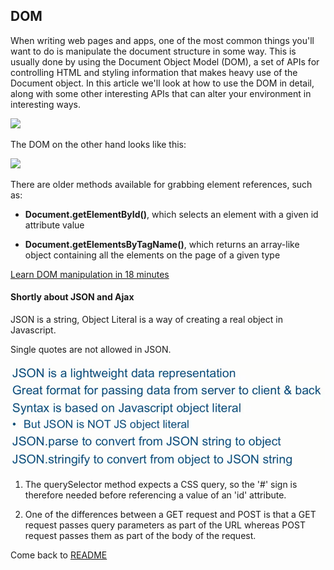 ## DOM

When writing web pages and apps, one of the most common things you'll want to do is manipulate the document structure in some way. This is usually done by using the Document Object Model (DOM), a set of APIs for controlling HTML and styling information that makes heavy use of the Document object. In this article we'll look at how to use the DOM in detail, along with some other interesting APIs that can alter your environment in interesting ways.

![](https://developer.mozilla.org/en-US/docs/Learn/JavaScript/Client-side_web_APIs/Manipulating_documents/document-window-navigator.png)

The DOM on the other hand looks like this:

![](https://developer.mozilla.org/en-US/docs/Learn/JavaScript/Client-side_web_APIs/Manipulating_documents/dom-screenshot.png)

There are older methods available for grabbing element references, such as:

- **Document.getElementById()**, which selects an element with a given id attribute value

- **Document.getElementsByTagName()**, which returns an array-like object containing all the elements on the page of a given type

[Learn DOM manipulation in 18 minutes](https://www.youtube.com/watch?v=y17RuWkWdn8&ab_channel=WebDevSimplified)


#### Shortly about JSON and Ajax

JSON is a string, Object Literal is a way of creating a real object in Javascript.

Single quotes are not allowed in JSON.

![](./screenshots/JSON.png)



1. The querySelector method expects a CSS query, so the '#' sign is therefore needed before referencing a value of an 'id' attribute.

2. One of the differences between a GET request and POST is that a GET request passes query parameters as part of the URL whereas POST request passes them as part of the body of the request.


Come back to [README](../README.md)